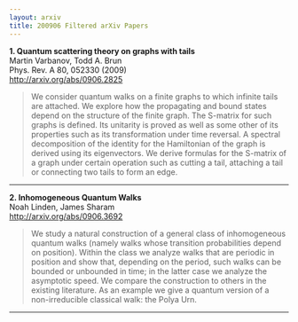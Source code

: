 ```yaml
---
layout: arxiv
title: 200906 Filtered arXiv Papers
---
```


**1.    Quantum scattering theory on graphs with tails**  
Martin Varbanov, Todd A. Brun  
Phys. Rev. A 80, 052330 (2009)  
http://arxiv.org/abs/0906.2825  
<blockquote>
<p>
We consider quantum walks on a finite graphs to which infinite tails are attached. We explore how the propagating and bound states depend on the structure of the finite graph. The S-matrix for such graphs is defined. Its unitarity is proved as well as some other of its properties such as its transformation under time reversal. A spectral decomposition of the identity for the Hamiltonian of the graph is derived using its eigenvectors. We derive formulas for the S-matrix of a graph under certain operation such as cutting a tail, attaching a tail or connecting two tails to form an edge.
</p>
</blockquote>

------

**2.    Inhomogeneous Quantum Walks**  
Noah Linden, James Sharam  
http://arxiv.org/abs/0906.3692  
<blockquote>
<p>
We study a natural construction of a general class of inhomogeneous quantum walks (namely walks whose transition probabilities depend on position). Within the class we analyze walks that are periodic in position and show that, depending on the period, such walks can be bounded or unbounded in time; in the latter case we analyze the asymptotic speed. We compare the construction to others in the existing literature. As an example we give a quantum version of a non-irreducible classical walk: the Polya Urn.
</p>
</blockquote>

------

